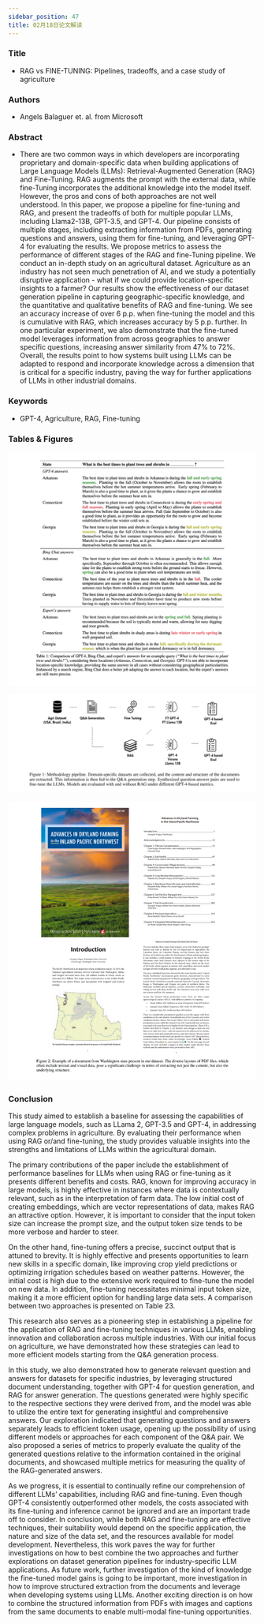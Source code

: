 ```yaml
---
sidebar_position: 47
title: 02月18日论文解读
---
```


### Title
* RAG vs FINE-TUNING: Pipelines, tradeoffs, and a case study of agriculture

### Authors
* Angels Balaguer et. al. from Microsoft

### Abstract
* There are two common ways in which developers are incorporating proprietary and domain-specific
data when building applications of Large Language Models (LLMs): Retrieval-Augmented Generation (RAG) and Fine-Tuning. RAG augments the prompt with the external data, while fine-Tuning incorporates the additional knowledge into the model itself. However, the pros and cons of both approaches are not well understood. In this paper, we propose a pipeline for fine-tuning and RAG, and present the tradeoffs of both for multiple popular LLMs, including Llama2-13B, GPT-3.5, and GPT-4. Our pipeline consists of multiple stages, including extracting information from PDFs, generating questions and answers, using them for fine-tuning, and leveraging GPT-4 for evaluating the results. We propose metrics to assess the performance of different stages of the RAG and fine-Tuning pipeline. We conduct an in-depth study on an agricultural dataset. Agriculture as an industry has not seen much penetration of AI, and we study a potentially disruptive application - what if we could provide location-specific insights to a farmer? Our results show the effectiveness of our dataset generation pipeline in capturing geographic-specific knowledge, and the quantitative and qualitative benefits of RAG and fine-tuning. We see an accuracy increase of over 6 p.p. when fine-tuning the model and this is cumulative with RAG, which increases accuracy by 5 p.p. further. In one particular experiment, we also demonstrate that the fine-tuned model leverages information from across geographies to answer specific questions, increasing answer similarity from 47% to 72%. Overall, the results point to how systems built using LLMs can be adapted to respond and incorporate knowledge across a dimension that is critical for a specific industry, paving the way for further applications of LLMs in other industrial domains.

### Keywords
* GPT-4, Agriculture, RAG, Fine-tuning

### Tables & Figures
![](./20240218/table.1.png)

![](./20240218/figure.1.png)

![](./20240218/figure.2.png)

### Conclusion
This study aimed to establish a baseline for assessing the capabilities of large language models, such as LLama 2, GPT-3.5 and GPT-4, in addressing complex problems in agriculture. By evaluating their performance when using RAG or/and fine-tuning, the study provides valuable insights into the strengths and limitations of LLMs within the agricultural domain.

The primary contributions of the paper include the establishment of performance baselines for LLMs when using RAG
or fine-tuning as it presents different benefits and costs. RAG, known for improving accuracy in large models, is highly effective in instances where data is contextually relevant, such as in the interpretation of farm data. The low initial cost of creating embeddings, which are vector representations of data, makes RAG an attractive option. However, it is important to consider that the input token size can increase the prompt size, and the output token size tends to be more verbose and harder to steer.

On the other hand, fine-tuning offers a precise, succinct output that is attuned to brevity. It is highly effective and presents opportunities to learn new skills in a specific domain, like improving crop yield predictions or optimizing irrigation schedules based on weather patterns. However, the initial cost is high due to the extensive work required to fine-tune the model on new data. In addition, fine-tuning necessitates minimal input token size, making it a more efficient option for handling large data sets. A comparison between two approaches is presented on Table 23.

This research also serves as a pioneering step in establishing a pipeline for the application of RAG and fine-tuning techniques in various LLMs, enabling innovation and collaboration across multiple industries. With our initial focus on agriculture, we have demonstrated how these strategies can lead to more efficient models starting from the Q&A generation process.

In this study, we also demonstrated how to generate relevant question and answers for datasets for specific industries, by leveraging structured document understanding, together with GPT-4 for question generation, and RAG for answer generation. The questions generated were highly specific to the respective sections they were derived from, and the model was able to utilize the entire text for generating insightful and comprehensive answers. Our exploration indicated that generating questions and answers separately leads to efficient token usage, opening up the possibility of using different models or approaches for each component of the Q&A pair. We also proposed a series of metrics to properly evaluate the quality of the generated questions relative to the information contained in the original documents, and showcased multiple metrics for measuring the quality of the RAG-generated answers.

As we progress, it is essential to continually refine our comprehension of different LLMs’ capabilities, including RAG and fine-tuning. Even though GPT-4 consistently outperformed other models, the costs associated with its fine-tuning and inference cannot be ignored and are an important trade off to consider. In conclusion, while both RAG and fine-tuning are effective techniques, their suitability would depend on the specific application, the nature and size of the data set, and the resources available for model development. Nevertheless, this work paves the way for further investigations on how to best combine the two approaches and further explorations on dataset generation pipelines for industry-specific LLM applications. As future work, further investigation of the kind of knowledge the fine-tuned model gains is going to be important, more investigation in how to improve structured extraction from the documents and leverage when developing systems using LLMs. Another exciting direction is on how to combine the structured information from PDFs with images and captions from the same documents to enable multi-modal fine-tuning opportunities.
